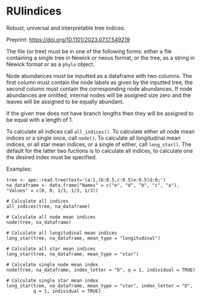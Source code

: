 # RUIindices
 
Robust, universal and interpretable tree indices.

Preprint: https://doi.org/10.1101/2023.07.17.549219

The file (or tree) must be in one of the following forms: either a file containing a single tree in Newick or nexus format, or the tree, as a string in Newick format or as a `phylo` object.

Node abundances must be inputted as a dataframe with two columns. The first column must contain the node labels as given by the inputted tree, the second column must contain the corresponding node abundances. If node abundances are omitted, internal nodes will be assigned size zero and the leaves will be assigned to be equally abundant.

If the given tree does not have branch lengths then they will be assigned to be equal with a length of 1.

To calculate all indices call `all_indices()`. To calculate either all node mean indices or a single once, call `node()`. To calculate all longitudinal mean indices, or all star mean indices, or a single of either, call `long_star()`. The default for the latter two fuctions is to calculate all indices, to calculate one the desired index must be specified.

Examples:
```
tree <- ape::read.tree(text='(a:1,(b:0.5,c:0.5)e:0.5)d:0;')
na_dataframe <- data.frame("Names" = c("e", "d", "b", "c", "a"), "Values" = c(0, 0, 1/3, 1/3, 1/3))

# Calculate all indices
all_indices(tree, na_dataframe)

# Calculate all node mean indices
node(tree, na_dataframe)

# Calculate all longitudinal mean indices
long_star(tree, na_dataframe, mean_type = "longitudinal")

# Calculate all star mean indices
long_star(tree, na_dataframe, mean_type = "star")

# Calculate single node mean index
node(tree, na_dataframe, index_letter = "D", q = 1, individual = TRUE)

# Calculate single star mean index
long_star(tree, na_dataframe, mean_type = "star", index_letter = "D",
          q = 1, individual = TRUE)
```
